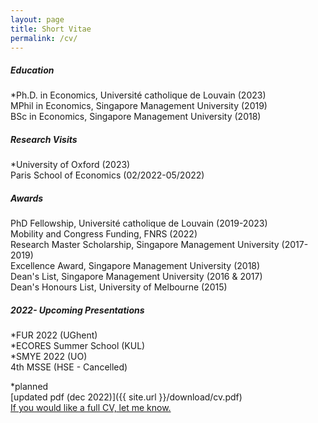 ```yaml
---
layout: page
title: Short Vitae 
permalink: /cv/
---
```


##### Education
*Ph.D. in Economics, Université catholique de Louvain (2023)\
MPhil in Economics, Singapore Management University (2019)\
BSc in Economics, Singapore Management University (2018)

##### Research Visits
*University of Oxford (2023)\
Paris School of Economics (02/2022-05/2022)

##### Awards
PhD Fellowship, Université catholique de Louvain (2019-2023)\
Mobility and Congress Funding, FNRS (2022)\
Research Master Scholarship, Singapore Management University (2017-2019)\
Excellence Award, Singapore Management University (2018)\
Dean's List, Singapore Management University (2016 & 2017)\
Dean's Honours List, University of Melbourne (2015)

##### 2022- Upcoming Presentations
*FUR 2022 (UGhent)\
*ECORES Summer School (KUL)\
*SMYE 2022 (UO)\
4th MSSE (HSE - Cancelled)


*planned\
[updated pdf (dec 2022)]({{ site.url }}/download/cv.pdf)\
[If you would like a full CV, let me know.](mailto:robin.ngjuipin@uclouvain.be)


